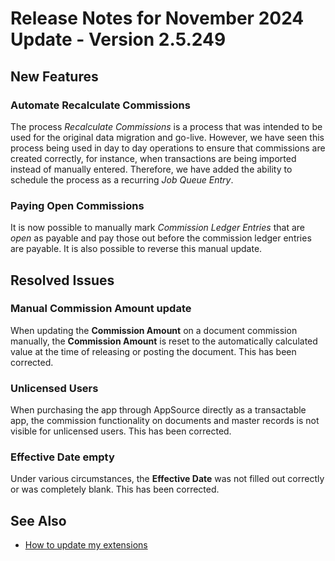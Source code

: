 # Release Notes for November 2024 Update - Version 2.5.249

## New Features

### Automate Recalculate Commissions

The process *Recalculate Commissions* is a process that was intended to be used for the original data migration and go-live. However, we have seen this process being used in day to day operations to ensure that commissions are created correctly, for instance, when transactions are being imported instead of manually entered. Therefore, we have added the ability to schedule the process as a recurring *Job Queue Entry*.

### Paying Open Commissions

It is now possible to manually mark *Commission Ledger Entries* that are *open* as payable and pay those out before the commission ledger entries are payable. It is also possible to reverse this manual update.

## Resolved Issues

### Manual Commission Amount update

When updating the **Commission Amount** on a document commission manually, the **Commission Amount** is reset to the automatically calculated value at the time of releasing or posting the document. This has been corrected.

### Unlicensed Users

When purchasing the app through AppSource directly as a transactable app, the commission functionality on documents and master records is not visible for unlicensed users. This has been corrected.

### Effective Date empty

Under various circumstances, the **Effective Date** was not filled out correctly or was completely blank. This has been corrected.

## See Also

- [How to update my extensions](../faq-index.md#i-want-to-update-my-version-of-nav-x-commission-management)
